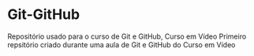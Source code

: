 # Git-GitHub
 Repositório usado para o curso de Git e GitHub, Curso em Vídeo
 Primeiro repsitório criado durante uma aula de Git e GitHub do Curso em Vídeo

